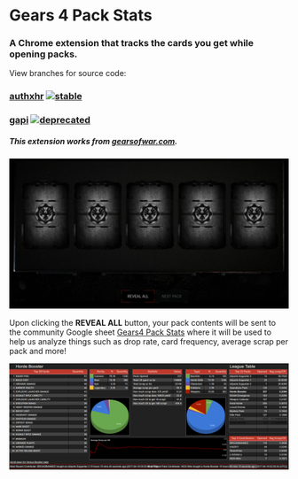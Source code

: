 # Gears 4 Pack Stats
### A Chrome extension that tracks the cards you get while opening packs.

View branches for source code:

### [authxhr](https://github.com/TheanosLearning/Gears4PackStats/tree/authxhr) [![stable](http://badges.github.io/stability-badges/dist/stable.svg)](http://github.com/badges/stability-badges)
### [gapi](https://github.com/TheanosLearning/Gears4PackStats/tree/gapi) [![deprecated](http://badges.github.io/stability-badges/dist/deprecated.svg)](http://github.com/badges/stability-badges)

##### This extension works from [gearsofwar.com](https://gearsofwar.com/cards).

![open-pack](https://github.com/TheanosLearning/Gears4PackStats/raw/master/images/open-pack.png)

Upon clicking the **REVEAL ALL** button, your pack contents will be sent to the community
Google sheet [Gears4 Pack Stats](https://docs.google.com/spreadsheets/d/1JMSBn2s6GQxhn9ylj2INB0kQFF0G7tqMLT4y0p31upk/view#gid=402222379) where it will be used to help us analyze things such
as drop rate, card frequency, average scrap per pack and more!

![pack-stats-dashboard](https://github.com/TheanosLearning/Gears4PackStats/raw/master/images/pack-stats-dashboard.png)
